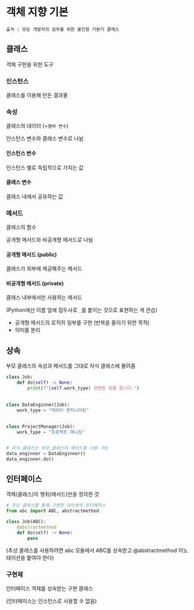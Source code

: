 # 객체 지향 기본

```
출처 : 모든 개발자의 실무를 위한 올인원 기본기 클래스
```



## 클래스

객체 구현을 위한 도구



### 인스턴스

클래스를 이용해 만든 결과물



### 속성

클래스의 데이터 (=`멤버 변수`)



인스턴스 변수와 클래스 변수로 나뉨

#### 인스턴스 변수

인스턴스 별로 독립적으로 가지는 값

#### 클래스 변수

클래스 내에서 공유하는 값



### 메서드

클래스의 함수



공개형 메서드와 비공개형 메서드로 나뉨

#### 공개형 메서드 (public)

클래스가 외부에 제공해주는 메서드

#### 비공개형 메서드 (private)

클래스 내부에서만 사용하는 메서드

(Python에선 이름 앞에 접두사로 `_`를 붙이는 것으로 표현하는 게 관습)

- 공개형 메서드의 로직의 일부를 구현 (반복을 줄이기 위한 목적)
- 의미를 분리



## 상속

부모 클래스의 속성과 메서드를 그대로 자식 클래스에 물려줌

```python
class Job:
    def do(self) -> None:
        print(f"{self.work_type} 관련된 일을 합니다.")
    
    
class DataEnginner(Job):
    work_type = "데이터 엔지니어링"
    
    
class ProjectManager(Job):
    work_type = "프로젝트 매니징"


# 자식 클래스는 부모 클래스의 메서드를 사용 가능
data_enginner = DataEnginner()
data_enginner.do()
```



## 인터페이스

객체(클래스)의 행위(메서드)만을 정의한 것

```python
# 추상 클래스를 통해 구현한 파이썬의 인터페이스
from abc import ABC, abstractmethod

class Job(ABC):
    @abstractmethod
    def do(self) -> None:
        pass
```

(추상 클래스를 사용하려면 abc 모듈에서 ABC를 상속받고 @abstractmethod 어노테이션을 붙여야 한다)



### 구현체

인터페이스 객체를 상속받는 구현 클래스

(인터페이스는 인스턴스로 사용할 수 없음)
